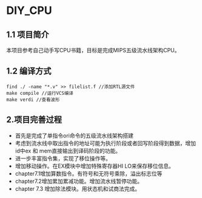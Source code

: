 # DIY_CPU
## 1.1 项目简介
本项目参考自己动手写CPU书籍，目标是完成MIPS五级流水线架构CPU。
## 1.2 编译方式
```
find ./ -name "*.v" >> filelist.f //添加RTL源文件
make compile //运行VCS编译
make verdi //查看波形
```
## 2.项目完善过程

- 首先是完成了单指令ori命令的五级流水线架构搭建
- 考虑到流水线中取出指令的地址可能为执行阶段或者回写阶段得到数据，增加id中ex 和 mem直接输出到译码阶段的功能。
- 进一步丰富指令集，实现了移位操作等。
- 增加移动操作。在EX模块中增加特殊寄存器HI LO来保存移位信息。
- chapter7.1增加算数指令。有符号和无符号乘除，溢出标志位等
- chapter7.2增加累加累减功能。增加流水线暂停功能。
- chapter 7.3 增加除法模块。用状态机和试商法完成。